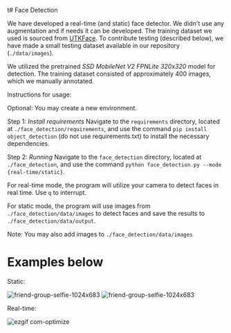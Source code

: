 t# Face Detection

  We have developed a real-time (and static) face detector. We didn't use any augmentation and if needs it can be developed. The training dataset we used is sourced from [UTKFace](https://susanqq.github.io/UTKFace/). To contribute testing (described below), we have made a small testing dataset available in our repository (`./data/images`).

We utilized the pretrained *SSD MobileNet V2 FPNLite 320x320* model for detection. The training dataset consisted of approximately 400 images, which we manually annotated.

Instructions for usage:

Optional:
You may create a new environment.

Step 1: *Install requirements*
Navigate to the `requirements` directory, located at `./face_detection/requirements`, and use the command 
`pip install object_detection`
(do not use requirements.txt) to install the necessary dependencies.

Step 2: *Running*
Navigate to the `face_detection` directory, located at `./face_detection`, and use the command 
`python face_detection.py --mode {real-time/static}`.

For real-time mode, the program will utilize your camera to detect faces in real time.
  Use `q` to interrupt.

For static mode, the program will use images from `./face_detection/data/images` to detect faces and save the results to `./face_detection/data/output`.

Note: You may also add images to `./face_detection/data/images`

# Examples below
Static:

![friend-group-selfie-1024x683](https://github.com/SamvelKarapetyaan/aca_homeworks/assets/130899451/fe0a22d8-081a-4eff-aef9-50a39fa74e77)
![friend-group-selfie-1024x683](https://github.com/SamvelKarapetyaan/aca_homeworks/assets/130899451/7981517a-32df-4459-8549-7e385d1d88d4)

Real-time:

![ezgif com-optimize](https://github.com/SamvelKarapetyaan/aca_homeworks/assets/130899451/3b40d1b0-ffa3-471a-8057-232b224f5e32)



